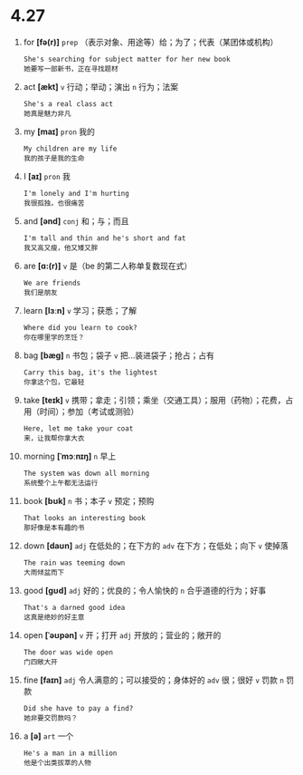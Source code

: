 # 4.27

1. for **[fə(r)]** `prep` （表示对象、用途等）给；为了；代表（某团体或机构）

   ```
   She's searching for subject matter for her new book
   她要写一部新书，正在寻找题材
   ```

2. act **[ækt]** `v` 行动；举动；演出 `n` 行为；法案

   ```
   She's a real class act
   她真是魅力非凡
   ```

3. my **[maɪ]** `pron` 我的

   ```
   My children are my life
   我的孩子是我的生命
   ```

4. I **[aɪ]** `pron` 我

   ```
   I'm lonely and I'm hurting
   我很孤独，也很痛苦
   ```

5. and **[ənd]** `conj` 和；与；而且

   ```
   I'm tall and thin and he's short and fat
   我又高又瘦，他又矮又胖
   ```

6. are **[ɑ:(r)]** `v` 是（be 的第二人称单复数现在式）

   ```
   We are friends
   我们是朋友
   ```

7. learn **[lɜːn]** `v` 学习；获悉；了解

   ```
   Where did you learn to cook?
   你在哪里学的烹饪？
   ```

8. bag **[bæɡ]** `n` 书包；袋子 `v` 把...装进袋子；抢占；占有

   ```
   Carry this bag, it's the lightest
   你拿这个包，它最轻
   ```

9. take **[teɪk]** `v` 携带；拿走；引领；乘坐（交通工具）；服用（药物）；花费，占用（时间）；参加（考试或测验）

   ```
   Here, let me take your coat
   来，让我帮你拿大衣
   ```

10. morning **[ˈmɔːnɪŋ]** `n` 早上

    ```
    The system was down all morning
    系统整个上午都无法运行
    ```

11. book **[bʊk]** `n` 书；本子 `v` 预定；预购

    ```
    That looks an interesting book
    那好像是本有趣的书
    ```

12. down **[daʊn]** `adj` 在低处的；在下方的 `adv` 在下方；在低处；向下 `v` 使掉落

    ```
    The rain was teeming down
    大雨倾盆而下
    ```

13. good **[ɡʊd]** `adj` 好的；优良的；令人愉快的 `n` 合乎道德的行为；好事

    ```
    That's a darned good idea
    这真是绝妙的好主意
    ```

14. open **[ˈəʊpən]** `v` 开；打开 `adj` 开放的；营业的；敞开的

    ```
    The door was wide open
    门四敞大开
    ```

15. fine **[faɪn]** `adj` 令人满意的；可以接受的；身体好的 `adv` 很；很好 `v` 罚款 `n` 罚款

    ```
    Did she have to pay a find?
    她非要交罚款吗？
    ```

16. a **[ə]** `art` 一个
    ```
    He's a man in a million
    他是个出类拔萃的人物
    ```
